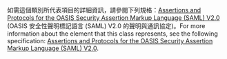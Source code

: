 <span data-ttu-id="dcffb-101">如需這個類別所代表項目的詳細資訊，請參閱下列規格：[Assertions and Protocols for the OASIS Security Assertion Markup Language (SAML) V2.0](http://docs.oasis-open.org/security/saml/v2.0/saml-core-2.0-os.pdf) (OASIS 安全性聲明標記語言 (SAML) V2.0 的聲明與通訊協定)。</span><span class="sxs-lookup"><span data-stu-id="dcffb-101">For more information about the element that this class represents, see the following specification: [Assertions and Protocols for the OASIS Security Assertion Markup Language (SAML) V2.0](http://docs.oasis-open.org/security/saml/v2.0/saml-core-2.0-os.pdf).</span></span>
